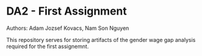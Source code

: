 # DA2 - First Assignment

Authors: Adam Jozsef Kovacs, Nam Son Nguyen

This repository serves for storing artifacts of the gender wage gap analysis required for the first assignemnt.

